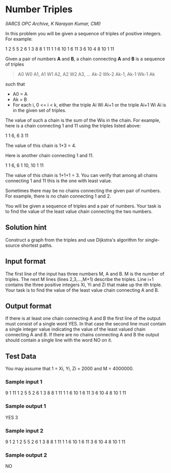 # Number Triples

*(IARCS OPC Archive, K Narayan Kumar, CMI)*

 In this problem you will be given a sequence of triples of positive integers. For example:

 1  2   5
 5  2   6
 1  3   8
 8  1  11
 1  1   6
10  1   6
11  3   6
10  4   8
10  1  11

Given a pair of numbers **A** and **B**, a chain connecting **A** and **B** is a sequence of triples 

>  A0 W0 A1,   A1 W1 A2,   A2 W2 A3,   ... Ak-2 Wk-2 Ak-1,   Ak-1 Wk-1 Ak 

such that

* A0 = A
* Ak = B
* For each i, 0 <= i < k, either the triple Ai Wi Ai+1 or the triple Ai+1 Wi Ai is in the given set of triples.

The value of such a chain is the sum of the Wis in the chain. For example, here is a chain connecting 1 and 11 using the triples listed above:

   1  1  6,  6  3  11

The value of this chain is 1+3 = 4.

Here is another chain connecting 1 and 11.

   1  1  6,  6  1  10,  10  1  11

The value of this chain is 1+1+1 = 3. You can verify that among all chains connecting 1 and 11 this is the one with least value.

Sometimes there may be no chains connecting the given pair of numbers. For example, there is no chain connecting 1 and 2.

You will be given a sequence of triples and a pair of numbers. Your task is to find the value of the least value chain connecting the two numbers.

## Solution hint

Construct a graph from the triples and use Dijkstra's algorithm for single-source shortest paths.

## Input format

The first line of the input has three numbers M, A and B. M is the number of triples. The next M lines (lines 2,3,...,M+1) describe the triples. Line i+1 contains the three positive integers Xi, Yi and Zi that make up the ith triple. Your task is to find the value of the least value chain connecting A and B.

## Output format

If there is at least one chain connecting A and B the first line of the output must consist of a single word YES. In that case the second line must contain a single integer value indicating the value of the least valued chain connecting A and B. If there are no chains connecting A and B the output should contain a single line with the word NO on it.

## Test Data

You may assume that 1 = Xi, Yi, Zi = 2000 and M = 4000000.

### Sample input 1

9 1 11
1 2 5
5 2 6
1 3 8
8 1 11
1 1 6
10 1 6
11 3 6
10 4 8
10 1 11

### Sample output 1

YES
3

### Sample input 2

9 1 2
1 2 5
5 2 6
1 3 8
8 1 11
1 1 6
10 1 6
11 3 6
10 4 8
10 1 11

### Sample output 2

NO
